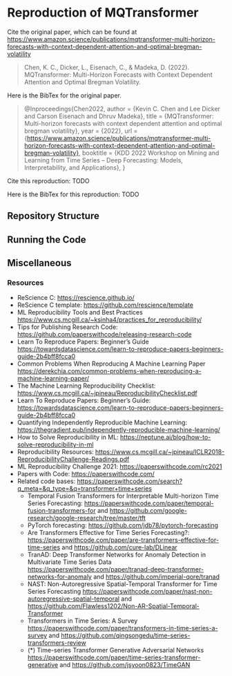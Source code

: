# Reproduction of MQTransformer

Cite the original paper, which can be found at <https://www.amazon.science/publications/mqtransformer-multi-horizon-forecasts-with-context-dependent-attention-and-optimal-bregman-volatility>

> Chen, K. C., Dicker, L., Eisenach, C., & Madeka, D. (2022). MQTransformer: Multi-Horizon Forecasts with Context Dependent Attention and Optimal Bregman Volatility.

Here is the BibTex for the original paper.

> @Inproceedings{Chen2022,
 author = {Kevin C. Chen and Lee Dicker and Carson Eisenach and Dhruv Madeka},
 title = {MQTransformer: Multi-horizon forecasts with context dependent attention and optimal bregman volatility},
 year = {2022},
 url = {https://www.amazon.science/publications/mqtransformer-multi-horizon-forecasts-with-context-dependent-attention-and-optimal-bregman-volatility},
 booktitle = {KDD 2022 Workshop on Mining and Learning from Time Series – Deep Forecasting: Models, Interpretability, and Applications},
}

Cite this reproduction: TODO

Here is the BibTex for this reproduction: TODO

## Repository Structure 

## Running the Code 

## Miscellaneous 

### Resources 

- ReScience C: <https://rescience.github.io/>
- ReScience C template: <https://github.com/rescience/template>
- ML Reproducibility Tools and Best Practices <https://www.cs.mcgill.ca/~ksinha4/practices_for_reproducibility/>
- Tips for Publishing Research Code: <https://github.com/paperswithcode/releasing-research-code>
- Learn To Reproduce Papers: Beginner’s Guide <https://towardsdatascience.com/learn-to-reproduce-papers-beginners-guide-2b4bff8fcca0>
- Common Problems When Reproducing A Machine Learning Paper <https://derekchia.com/common-problems-when-reproducing-a-machine-learning-paper/>
- The Machine Learning Reproducibility Checklist: <https://www.cs.mcgill.ca/~jpineau/ReproducibilityChecklist.pdf>
- Learn To Reproduce Papers: Beginner’s Guide: <https://towardsdatascience.com/learn-to-reproduce-papers-beginners-guide-2b4bff8fcca0>
- Quantifying Independently Reproducible Machine Learning: <https://thegradient.pub/independently-reproducible-machine-learning/>
- How to Solve Reproducibility in ML: <https://neptune.ai/blog/how-to-solve-reproducibility-in-ml>
- Reproducibility Resources: <https://www.cs.mcgill.ca/~jpineau/ICLR2018-ReproducibilityChallenge-Readings.pdf>
- ML Reproducibility Challenge 2021: <https://paperswithcode.com/rc2021>
- Papers with Code: <https://paperswithcode.com/>
- Related code bases: <https://paperswithcode.com/search?q_meta=&q_type=&q=transformer+time+series>
    - Temporal Fusion Transformers for Interpretable Multi-horizon Time Series Forecasting: <https://paperswithcode.com/paper/temporal-fusion-transformers-for> and <https://github.com/google-research/google-research/tree/master/tft> 
    - PyTorch forecasting: <https://github.com/jdb78/pytorch-forecasting>
    - Are Transformers Effective for Time Series Forecasting?: <https://paperswithcode.com/paper/are-transformers-effective-for-time-series> and <https://github.com/cure-lab/DLinear>
    - TranAD: Deep Transformer Networks for Anomaly Detection in Multivariate Time Series Data <https://paperswithcode.com/paper/tranad-deep-transformer-networks-for-anomaly> and <https://github.com/imperial-qore/tranad>
    - NAST: Non-Autoregressive Spatial-Temporal Transformer for Time Series Forecasting <https://paperswithcode.com/paper/nast-non-autoregressive-spatial-temporal> and <https://github.com/Flawless1202/Non-AR-Spatial-Temporal-Transformer>
    - Transformers in Time Series: A Survey <https://paperswithcode.com/paper/transformers-in-time-series-a-survey> and <https://github.com/qingsongedu/time-series-transformers-review>
    - (*) Time-series Transformer Generative Adversarial Networks <https://paperswithcode.com/paper/time-series-transformer-generative> and <https://github.com/jsyoon0823/TimeGAN>